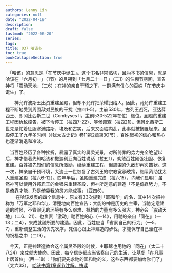 ```yaml
---
authors: Lenny Lin
categories: null
date: "2022-04-19"
description: 
draft: false
lastmod: "2022-06-20"
series:
tags: 
title: 037 哈该书
toc: true
bookCollapseSection: true
---
```


　「哈该」的意思是「在节庆中诞生」。这个书名非常贴切，因为本书的信息，就是哈该在「六月初一」（1节）的月朔到「七月二十一日」（二1）的住棚节期间，宣告神将「震动天地」（二6）；在神的亲自干预之下，一群满有信心的百姓「在节庆中诞生」了。  

　　神允许波斯王出资重建圣殿，但却不允许把荣耀归给人。因此，祂允许重建工程不断地受到周围敌对民族的干扰（拉四1-5）。主前530年，古列王战死，亚达薛西王、即冈比西斯二世（Combyses II，主前530-522年在位）继位。圣殿的重建工程因仇敌控告，被下令停工（拉四7-22）、等候调查（拉四21）。但冈比西斯二世先是忙着征服塞浦路斯、埃及和古实，后来又面临内乱，此事就被搁置起来。圣殿停工了九年多时间（《犹太古史记》卷11第2章第30节），百姓起初的信心和热心也逐渐消退和冷淡。

　当百姓经历了各种挫折，暴露了真实的属灵光景，对所倚靠的势力完全绝望以后，神才借着先知哈该和撒迦利亚向百姓说话（拉五1），劝勉百姓刚强壮胆、恢复重建。百姓被先知们的信息所激励，继续重建工程，但周围的仇敌却再次告状。这一次，神亲自干预环境，大流士一世恢复了古列王的宗教宽容政策，继续资助犹太人重建圣殿（拉六6-12）。四年半后，圣殿重建完成（拉六15），向我们显明：虽然神可以使用外邦君王的金银来重建圣殿，但神所定意的建造「不是倚靠势力，不是倚靠才能，乃是倚靠我的灵方能成事」（亚四6）。  
　
　在哈该发表的四个信息中，原文有33次提到「耶和华」的名，其中14次把神称为「万军之耶和华」，清楚地向百姓宣告：大能的神是历史的主宰，当祂定意建造的时候，不管眼见的环境有多么艰难、抵挡的力量有多么强大，神必会「震动天地」（二6、21）、也负责「激动」祂百姓的心（一14），用祂的亲自「同在」（一13；二4），来成就祂所要的建造。因此，百姓应当「省察自己的行为」（一5、7），重新调整生活的优先次序，凭信心跟上神建造的步伐，才能保守自己活在神的祝福之中（二19）。

　今天，正是神建造教会这个属灵圣殿的时候，主耶稣也用祂的「同在」（太二十八24）来成就大使命。因此，每个信徒都应当省察自己的生活，让基督「在凡事上居首位」（西一18）：「你们要先求祂的国和祂的义，这些东西都要加给你们了」（太六33）。
  [哈该书第1章逐节注解、祷读](https://cmcbiblereading.com/2016/10/23/%e5%93%88%e8%af%a5%e4%b9%a6%e7%ac%ac1%e7%ab%a0%e9%80%90%e8%8a%82%e6%b3%a8%e8%a7%a3%e3%80%81%e7%a5%b7%e8%af%bb/)